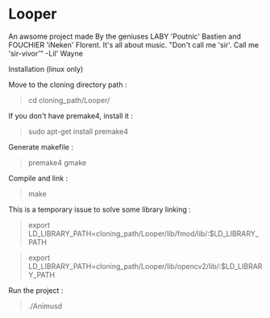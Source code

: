 Looper
======

 An awsome project made By the geniuses LABY 'Poutnic' Bastien and FOUCHIER 'iNeken' Florent. It's all about music. "Don't call me 'sir'. Call me 'sir-vivor'" -Lil' Wayne
 
Installation (linux only)

  Move to the cloning directory path :
  > cd cloning_path/Looper/
  
  If you don't have premake4, install it :
  > sudo apt-get install premake4
  
  Generate makefile :
  > premake4 gmake
  
  Compile and link :
  > make
  
  This is a temporary issue to solve some library linking :
  > export LD_LIBRARY_PATH=cloning_path/Looper/lib/fmod/lib/:$LD_LIBRARY_PATH 
  
  > export LD_LIBRARY_PATH=cloning_path/Looper/lib/opencv2/lib/:$LD_LIBRARY_PATH
  
  Run the project :
  > ./Animusd
